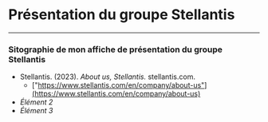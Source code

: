 # Présentation du groupe Stellantis

-------------------------------

### Sitographie de mon affiche de présentation du groupe Stellantis 

* Stellantis. (2023). *About us, Stellantis.* stellantis.com.
  * ["https://www.stellantis.com/en/company/about-us"](https://www.stellantis.com/en/company/about-us)
* *Élément 2*
* *Élément 3*



